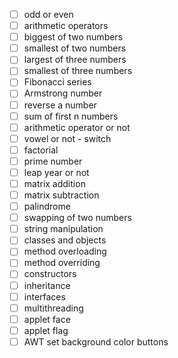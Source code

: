 - [ ] odd or even
- [ ] arithmetic operators
- [ ] biggest of two numbers
- [ ] smallest of two numbers
- [ ] largest of three numbers
- [ ] smallest of three numbers
- [ ] Fibonacci series
- [ ] Armstrong number
- [ ] reverse a number
- [ ] sum of first n numbers
- [ ] arithmetic operator or not
- [ ] vowel or not - switch
- [ ] factorial
- [ ] prime number
- [ ] leap year or not
- [ ] matrix addition
- [ ] matrix subtraction
- [ ] palindrome
- [ ] swapping of two numbers
- [ ] string manipulation
- [ ] classes and objects
- [ ] method overloading
- [ ] method overriding
- [ ] constructors
- [ ] inheritance
- [ ] interfaces
- [ ] multithreading
- [ ] applet face
- [ ] applet flag
- [ ] AWT set background color buttons